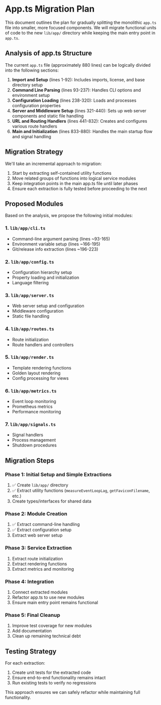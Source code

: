 # App.ts Migration Plan

This document outlines the plan for gradually splitting the monolithic `app.ts` file into smaller, more focused components. We will migrate functional units of code to the new `lib/app/` directory while keeping the main entry point in `app.ts`.

## Analysis of app.ts Structure

The current `app.ts` file (approximately 880 lines) can be logically divided into the following sections:

1. **Import and Setup** (lines 1-92): Includes imports, license, and base directory setup
2. **Command Line Parsing** (lines 93-237): Handles CLI options and environment setup
3. **Configuration Loading** (lines 238-320): Loads and processes configuration properties
4. **Server and Middleware Setup** (lines 321-440): Sets up web server components and static file handling
5. **URL and Routing Handlers** (lines 441-832): Creates and configures various route handlers
6. **Main and Initialization** (lines 833-880): Handles the main startup flow and signal handling

## Migration Strategy

We'll take an incremental approach to migration:

1. Start by extracting self-contained utility functions
2. Move related groups of functions into logical service modules
3. Keep integration points in the main app.ts file until later phases
4. Ensure each extraction is fully tested before proceeding to the next

## Proposed Modules

Based on the analysis, we propose the following initial modules:

### 1. `lib/app/cli.ts`
- Command-line argument parsing (lines ~93-165)
- Environment variable setup (lines ~166-195)
- Git/release info extraction (lines ~196-223)

### 2. `lib/app/config.ts`
- Configuration hierarchy setup
- Property loading and initialization
- Language filtering

### 3. `lib/app/server.ts`
- Web server setup and configuration
- Middleware configuration
- Static file handling

### 4. `lib/app/routes.ts`
- Route initialization
- Route handlers and controllers

### 5. `lib/app/render.ts`
- Template rendering functions
- Golden layout rendering
- Config processing for views

### 6. `lib/app/metrics.ts`
- Event loop monitoring
- Prometheus metrics
- Performance monitoring

### 7. `lib/app/signals.ts`
- Signal handlers
- Process management
- Shutdown procedures

## Migration Steps

### Phase 1: Initial Setup and Simple Extractions
1. ✅ Create `lib/app/` directory
2. ✅ Extract utility functions (`measureEventLoopLag`, `getFaviconFilename`, etc.)
3. Create types/interfaces for shared data

### Phase 2: Module Creation
1. ✅ Extract command-line handling
2. ✅ Extract configuration setup
3. Extract web server setup

### Phase 3: Service Extraction
1. Extract route initialization
2. Extract rendering functions
3. Extract metrics and monitoring

### Phase 4: Integration
1. Connect extracted modules
2. Refactor app.ts to use new modules
3. Ensure main entry point remains functional

### Phase 5: Final Cleanup
1. Improve test coverage for new modules
2. Add documentation
3. Clean up remaining technical debt

## Testing Strategy

For each extraction:
1. Create unit tests for the extracted code
2. Ensure end-to-end functionality remains intact
3. Run existing tests to verify no regressions

This approach ensures we can safely refactor while maintaining full functionality.